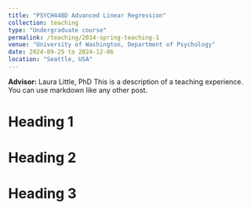 ```yaml
---
title: "PSYCH448D Advanced Linear Regression"
collection: teaching
type: "Undergraduate course"
permalink: /teaching/2014-spring-teaching-1
venue: "University of Washington, Department of Psychology"
date: 2024-09-25 to 2024-12-06
location: "Seattle, USA"
---
```

**Advisor:** Laura Little, PhD
This is a description of a teaching experience. You can use markdown like any other post.

Heading 1
======

Heading 2
======

Heading 3
======
